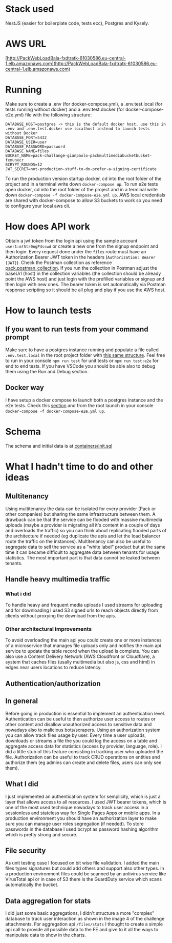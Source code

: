 # Stack used
NestJS (easier for boilerplate code, tests ecc), Postgres and Kysely.

# AWS URL
[http://PackWebLoadBala-fxdtratk-61030586.eu-central-1.elb.amazonaws.com](http://PackWebLoadBala-fxdtratk-61030586.eu-central-1.elb.amazonaws.com)

# Running
Make sure to create a .env (for docker-compose.yml), a .env.test.local (for tests running without docker) and a .env.test.docker (for docker-compose-e2e.yml) file with the following structure:
```
DATABASE_HOST=postgres -> this is the default docker host, use this in .env and .env.test.docker use localhost instead to launch tests without Docker
DATABASE_PORT=5432
DATABASE_USER=user
DATABASE_PASSWORD=password
DATABASE_NAME=files
BUCKET_NAME=pack-challange-gianpaolo-packmultimediabucketbucket-fxmunxcr
BCRYPT_ROUNDS=12
JWT_SECRET=not-production-stuff-to-do-prefer-a-signing-certificate
```
To run the production version startup docker, cd into the root folder of the project and in a terminal write down `docker-compose up`.
To run e2e tests open docker, cd into the root folder of the project and in a terminal write down `docker-compose -f docker-compose-e2e.yml up`.
AWS local credentials are shared with docker-compose to allow S3 buckets to work so you need to configure your local aws cli.

# How does API work
Obtain a jwt token from the login api using the sample account `user1:m!Str0ngP4sswd` or create a new one from the signup endpoint and then login.
Every request done under the `files` route must have an Authorization Bearer JWT token in the headers (`Authorization: Bearer {JWT}`).
Check the Postman collection as reference [pack.postman_collection](pack.postman_collection).
If you run the collection in Postman adjust the baseUrl (host) in the collection variables (the collection should be already point the AWS host) and just login with the prefilled variables or signup and then login with new ones. The bearer token is set automatically via Postman response scripting so it should be all plug and play if you use the AWS host.

# How to launch tests

## If you want to run tests from your command prompt
Make sure to have a postgres instance running and populate a file called `.env.test.local` in the root project folder with [this same structure](#running).
Feel free to run in your console `npm run test` for unit tests or `npm run test:e2e` for end to end tests.
If you have VSCode you should be able also to debug them using the Run and Debug section.

## Docker way
I have setup a docker compose to launch both a postgres instance and the e2e tests. Check this [section](#running) and from the root launch in your console `docker-compose -f docker-compose-e2e.yml up`.

# Schema
The schema and initial data is at [containers/init.sql](./containers/init.sql)

# What I hadn't time to do and other ideas

## Multitenancy
Using multitenancy the data can be isolated for every provider (Pack or other companies) but sharing the same infrastructure between them. A drawback can be that the service can be flooded with massive multimedia uploads (maybe a provider is migrating all it's content in a couple of days and overloads the traffic) so you can think about replicating flooded parts of the architecture if needed (eg duplicate the apis and let the load balancer route the traffic on the instances). Multitenancy can also be useful to segregate data to sell the service as a "white label" product but at the same time it can became difficult to aggregate data between tenants for usage statistics. The most important part is that data cannot be leaked between tenants.

## Handle heavy multimedia traffic
### What i did
To handle heavy and frequent media uploads I used streams for uploading and for downloading I used S3 signed urls to reach objects directly from clients without proxying the download from the apis. 
### Other architectural improvements
To avoid overloading the main api you could create one or more instances of a microservice that manages file uploads only and notifies the main api service to update the table record when the upload is complete. You can also use a Content Delivery Network (AWS Cloudfront or Cloudflare), a system that caches files (usally multimedia but also js, css and html) in edges near users locations to reduce latency.

## Authentication/authorization

## In general
Before going in production is essential to implement an authentication level. Authentication can be useful to then authorize user access to routes or other content and disallow unauthorized access to sensitive data and nowadays also to malicious bots/scrapers.
Using an authorization system you can allow track files usage by user. Every time a user uploads, downloads or streams a file the you could log the access on a table and aggregate access data for statistics (access by provider, language, role). I did a little stub of this feature consisting in tracking user who uploaded the file.
Authorization can be useful to track CRUD operations on entities and authorize them (eg admins can create and delete files, users can only see them).

## What I did
I just implemented an authentication system for semplicity, which is just a layer that allows access to all resources. I used JWT bearer tokens, which is one of the most used technique nowadays to track user access in a sessionless and stateless way for Single Pages Apps or mobile apps.
In a production environment you should have an authorization layer to make sure you can manage user roles segregation (if needed).
To store passwords in the database I used bcrypt as password hashing algorithm which is pretty strong and secure.

## File security
As unit testing case I focused on bit wise file validation. I added the main files types signatures but could add others and support also other types.
In a production environment files could be scanned by an antivirus service like VirusTotal api or in case of S3 there is the GuardDuty service which scans automatically the bucket.

## Data aggregation for stats
I did just some basic aggregations, I didn't structure a more "complex" database to track user interaction as shown in the image 4 of the challenge attachments.
For aggregation api `/files/stats` I thought to create a simple api call to provide all possible data to the FE and give to it all the ways to manipulate data to show in the charts.
